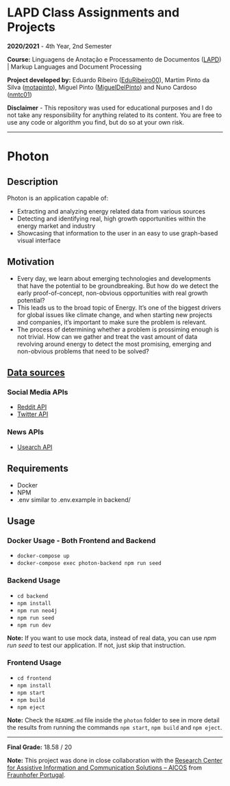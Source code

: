 # LAPD Class Assignments and Projects

**2020/2021** - 4th Year, 2nd Semester

**Course:** Linguagens de Anotação e Processamento de Documentos ([LAPD](https://sigarra.up.pt/feup/pt/ucurr_geral.ficha_uc_view?pv_ocorrencia_id=459512)) | Markup Languages and Document Processing

**Project developed by:** Eduardo Ribeiro ([EduRibeiro00](https://github.com/EduRibeiro00)), Martim Pinto da Silva ([motapinto](https://github.com/motapinto)), Miguel Pinto ([MiguelDelPinto](https://github.com/MiguelDelPinto)) and Nuno Cardoso ([nmtc01](https://github.com/nmtc01))

**Disclaimer** - This repository was used for educational purposes and I do not take any responsibility for anything related to its content. You are free to use any code or algorithm you find, but do so at your own risk.

---

# Photon

## Description
Photon is an application capable of:
* Extracting and analyzing energy related data from various sources
* Detecting and identifying real, high growth opportunities within the energy market and industry
* Showcasing that information to the user in an easy to use graph-based visual interface

## Motivation
* Every day, we learn about emerging technologies and developments that have the potential to be groundbreaking. But how do we detect the early proof-of-concept, non-obvious opportunities with real growth potential?
* This leads us to the broad topic of Energy. It’s one of the biggest drivers for global issues like climate change, and when starting new projects and companies, it’s important to make sure the problem is relevant.
* The process of determining whether a problem is prossiming enough is not trivial. How can we gather and treat the vast amount of data revolving around energy to detect the most promising, emerging and non-obvious problems that need to be solved?

## [Data sources](https://github.com/EduRibeiro00/feup-lapd/wiki/Sources-API-Information)
### Social Media APIs
* [Reddit API](https://pushshift.io/api-parameters/)
* [Twitter API](https://developer.twitter.com/en/docs/twitter-api/api-reference-index)
### News APIs
* [Usearch API](https://usearch.com/)

## Requirements
* Docker
* NPM
* .env similar to .env.example in backend/

## Usage
### Docker Usage - Both Frontend and Backend
* `docker-compose up`
* `docker-compose exec photon-backend npm run seed`

### Backend Usage 
* `cd backend`
* `npm install`
* `npm run neo4j`
* `npm run seed`
* `npm run dev`

**Note:** If you want to use mock data, instead of real data, you can use *npm run seed* to test our application. If not, just skip that instruction.

### Frontend Usage
* `cd frontend`
* `npm install`
* `npm start`
* `npm build`
* `npm eject`

**Note:** Check the `README.md` file inside the `photon` folder to see in more detail the results from running the commands `npm start`, `npm build` and `npm eject`.

---

**Final Grade:** 18.58 / 20

**Note:** This project was done in close collaboration with the [Research Center for Assistive Information and Communication Solutions – AICOS](https://www.aicos.fraunhofer.pt/en/home.html) from [Fraunhofer Portugal](https://www.fraunhofer.pt/en/about_us.html).
